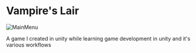 # Vampire's Lair
![MainMenu](https://user-images.githubusercontent.com/44834632/133754062-8a5383f5-d812-4e8a-81fc-b7f5e97db443.png)

A game I created in unity while learning game development in unity and it's various workflows
